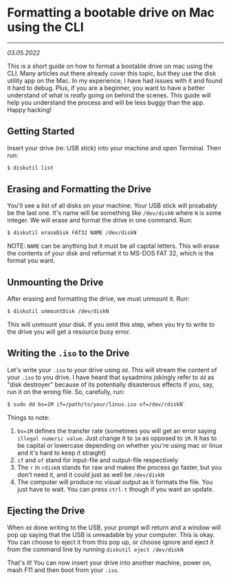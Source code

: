 # Formatting a bootable drive on Mac using the CLI

---

_03.05.2022_

This is a short guide on how to format a bootable drive on mac using the CLI. Many articles out there already cover this topic, but they use the disk utility app on the Mac. In my experience, I have had issues with it and found it hard to debug. Plus, if you are a beginner, you want to have a better understand of what is _really_ going on behind the scenes. This guide will help you understand the process and will be less buggy than the app. Happy hacking!

## Getting Started

Insert your drive (re: USB stick) into your machine and open Terminal. Then run:

```bash
$ diskutil list
```

## Erasing and Formatting the Drive

You'll see a list of all disks on your machine. Your USB stick will proabably be the last one. It's name will be something like `/dev/diskN` where `N` is some integer. We will erase and format the drive in one command. Run:

```bash
$ diskutil eraseDisk FAT32 NAME /dev/diskN
```

NOTE: `NAME` can be anything but it must be all capital letters. This will erase the contents of your disk and reformat it to MS-DOS FAT 32, which is the format you want.


## Unmounting the Drive

After erasing and formatting the drive, we must unmount it. Run:

```bash
$ diskutil unmountDisk /dev/diskN
```

This will unmount your disk. If you omit this step, when you try to write to the drive you will get a resource busy error.

## Writing the `.iso` to the Drive

Let's write your `.iso` to your drive using `dd`. This will stream the content of your `.iso` to you drive. I have heard that sysadmins jokingly refer to `dd` as "disk destroyer" because of its potentially disasterous effects if you, say, run it on the wrong file. So, carefully, run:

```bash
$ sudo dd bs=1M if=/path/to/your/linux.iso of=/dev/rdiskN`
```

Things to note:

1. `bs=1M` defines the transfer rate (sometimes you will get an error saying `illegal numeric value`. Just change it to `1m` as opposed to `1M`. It has to be capital or lowercase depending on whether you're using mac or linux and it's hard to keep it straight)
2. `if` and `of` stand for input-file and output-file respectively
3. The `r` in `rdiskN` stands for raw and makes the process go faster, but you don't need it, and it could just as well be `/dev/diskN`
4. The computer will produce no visual output as it formats the file. You just have to wait. You can press `ctrl-t` though if you want an update.

## Ejecting the Drive

When `dd` done writing to the USB, your prompt will return and a window will pop up saying that the USB is unreadable by your computer. This is okay. You can choose to eject it from this pop up, or choose ignore and eject it from the command line by running `diskutil eject /dev/diskN`

That's it! You can now insert your drive into another machine, power on, mash F11 and then boot from your `.iso`.